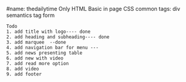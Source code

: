 #name: thedailytime
Only HTML
Basic in page CSS
common tags:
    div
    semantics tag
    form


    Todo    
    1. add title with logo---- done
    2. add heading and subheading---- done
    3. add marquee  --done
    4. add navigation bar for menu ---
    5. add news presenting table 
    6. add new with video 
    7. add read more option
    8. add video
    9. add footer
